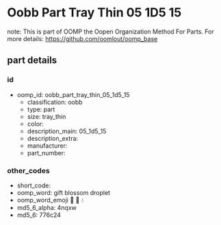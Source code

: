 # Oobb Part Tray Thin 05 1D5 15  

note: This is part of OOMP the Oopen Organization Method For Parts. For more details: https://github.com/oomlout/oomp_base

##  part details





### id
* oomp_id: oobb_part_tray_thin_05_1d5_15
  * classification: oobb
  * type: part
  * size: tray_thin
  * color: 
  * description_main: 05_1d5_15
  * description_extra: 
  * manufacturer: 
  * part_number: 

### other_codes
* short_code: 
* oomp_word: gift blossom droplet
* oomp_word_emoji :gift: :blossom: :droplet:
* md5_6_alpha: 4nqxw
* md5_6: 776c24